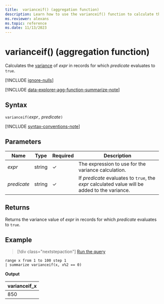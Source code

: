 ```yaml
---
title:  varianceif() (aggregation function)
description: Learn how to use the varianceif() function to calculate the variance in an expression where the predicate evaluates to true.
ms.reviewer: alexans
ms.topic: reference
ms.date: 11/13/2023
---
```

# varianceif() (aggregation function)

Calculates the [variance](variance-aggfunction.md) of *expr* in records for which *predicate* evaluates to `true`.

[!INCLUDE [ignore-nulls](../../includes/ignore-nulls.md)]

[!INCLUDE [data-explorer-agg-function-summarize-note](../../includes/data-explorer-agg-function-summarize-note.md)]

## Syntax

`varianceif(`*expr*`,` *predicate*`)`

[!INCLUDE [syntax-conventions-note](../../includes/syntax-conventions-note.md)]

## Parameters

| Name | Type | Required | Description |
|--|--|--|--|
|*expr* | string | &check; | The expression to use for the variance calculation.|
|*predicate*| string | &check; | If *predicate* evaluates to `true`, the *expr* calculated value will be added to the variance.|

## Returns

Returns the variance value of *expr* in records for which *predicate* evaluates to `true`.

## Example

> [!div class="nextstepaction"]
> <a href="https://dataexplorer.azure.com/clusters/help/databases/Samples?query=H4sIAAAAAAAAAytKzEtPVahQSCvKz1UwVCjJVzA0MFAoLkktUDDkqlEoLs3NTSzKrEpVKANSiXnJqZlpGhU6ChWqRgq2tgoGmgA5lfgVQAAAAA==" target="_blank">Run the query</a>

```kusto
range x from 1 to 100 step 1
| summarize varianceif(x, x%2 == 0)
```

**Output**

|varianceif_x|
|---|
|850|
